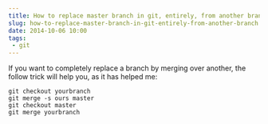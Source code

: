 ```yaml
---
title: How to replace master branch in git, entirely, from another branch?
slug: how-to-replace-master-branch-in-git-entirely-from-another-branch
date: 2014-10-06 10:00
tags:
 - git
---
```

If you want to completely replace a branch by merging over another, the follow trick will help you, as it has helped me:

    git checkout yourbranch  
    git merge -s ours master  
    git checkout master  
    git merge yourbranch  
